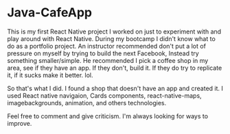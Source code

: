 # Java-CafeApp

This is my first React Native project I worked on just to experiment with and play around with React Native. During my bootcamp I didn't know what to do as a portfolio project. An instructor recommended don't put a lot of pressure on myself by trying to build the next Facebook, Instead try something smaller/simple. He recommended I pick a coffee shop in my area, see if they have an app. If they don't, build it. If they do try to replicate it, if it sucks make it better. lol. 

So that's what I did. I found a shop that doesn't have an app and created it. I used React native navigaion, Cards components, react-native-maps, imagebackgrounds, animation, and others technologies. 

Feel free to comment and give criticism. I'm always looking for ways to improve. 
